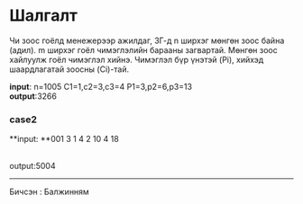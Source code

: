 # Шалгалт

Чи зоос гоёлд менежерээр ажилдаг, ЗГ-д n ширхэг мөнгөн зоос байна (адил). m ширхэг гоёл чимэглэлийн барааны загвартай. Мөнгөн зоос хайлуулж гоёл чимэглэл хийнэ.
Чимэглэл бүр үнэтэй (Pi), хийхэд шаардлагатай зоосны (Ci)-тай.

**input**:
n=1005
C1=1,c2=3,c3=4
P1=3,p2=6,p3=13
<br>
**output**:3266
<br>
### case2
**input: **001 3
1 4
2 10
4 18

<br>
output:5004



-------------------------------------------------------------------------------------------------------------------------------------------------------------------
Бичсэн : Балжинням
